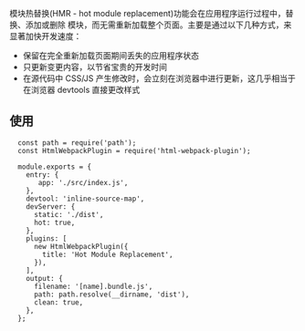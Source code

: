 模块热替换(HMR - hot module replacement)功能会在应用程序运行过程中，替换、添加或删除 模块，而无需重新加载整个页面。主要是通过以下几种方式，来显著加快开发速度：
- 保留在完全重新加载页面期间丢失的应用程序状态
- 只更新变更内容，以节省宝贵的开发时间
- 在源代码中 CSS/JS 产生修改时，会立刻在浏览器中进行更新，这几乎相当于在浏览器 devtools 直接更改样式


## 使用
```
  const path = require('path');
  const HtmlWebpackPlugin = require('html-webpack-plugin');

  module.exports = {
    entry: {
       app: './src/index.js',
    },
    devtool: 'inline-source-map',
    devServer: {
      static: './dist',
      hot: true,
    },
    plugins: [
      new HtmlWebpackPlugin({
        title: 'Hot Module Replacement',
      }),
    ],
    output: {
      filename: '[name].bundle.js',
      path: path.resolve(__dirname, 'dist'),
      clean: true,
    },
  };
```
